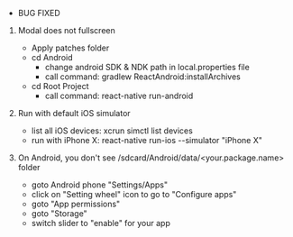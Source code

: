 * BUG FIXED

1. Modal does not fullscreen
    - Apply patches folder
    - cd Android
        + change android SDK & NDK path in local.properties file
        + call command:
            gradlew ReactAndroid:installArchives
    - cd Root Project
        + call command:
            react-native run-android

2. Run with default iOS simulator
    - list all iOS devices:
            xcrun simctl list devices
    - run with iPhone X:
            react-native run-ios --simulator "iPhone X"

3. On Android, you don't see /sdcard/Android/data/<your.package.name> folder
    - goto Android phone "Settings/Apps"
    - click on "Setting wheel" icon to go to "Configure apps"
    - goto "App permissions"
    - goto "Storage"
    - switch slider to "enable" for your app